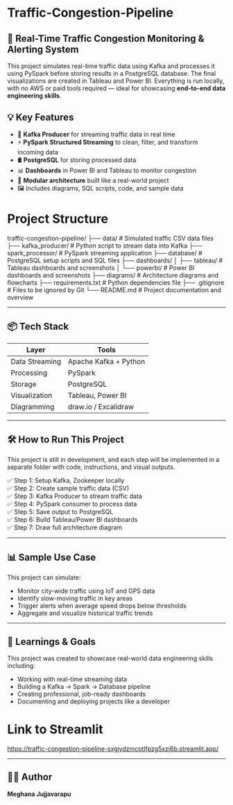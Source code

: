 # Traffic-Congestion-Pipeline
## 🚦 Real-Time Traffic Congestion Monitoring & Alerting System

This project simulates real-time traffic data using Kafka and processes it using PySpark before storing results in a PostgreSQL database. The final visualizations are created in Tableau and Power BI. Everything is run locally, with no AWS or paid tools required — ideal for showcasing **end-to-end data engineering skills**.

## 💡 Key Features

- 🔄 **Kafka Producer** for streaming traffic data in real time  
- ⚡ **PySpark Structured Streaming** to clean, filter, and transform incoming data  
- 🛢️ **PostgreSQL** for storing processed data  
- 📊 **Dashboards** in Power BI and Tableau to monitor congestion  
- 🧱 **Modular architecture** built like a real-world project  
- 🖼️ Includes diagrams, SQL scripts, code, and sample data   

# Project Structure
traffic-congestion-pipeline/
├── data/ # Simulated traffic CSV data files
├── kafka_producer/ # Python script to stream data into Kafka
├── spark_processor/ # PySpark streaming application
├── database/ # PostgreSQL setup scripts and SQL files
├── dashboards/
│ ├── tableau/ # Tableau dashboards and screenshots
│ └── powerbi/ # Power BI dashboards and screenshots
├── diagrams/ # Architecture diagrams and flowcharts
├── requirements.txt # Python dependencies file
├── .gitignore # Files to be ignored by Git
└── README.md # Project documentation and overview

---

## 📦 Tech Stack

| Layer             | Tools                      |
|------------------|----------------------------|
| Data Streaming   | Apache Kafka + Python      |
| Processing       | PySpark                    |
| Storage          | PostgreSQL                 |
| Visualization    | Tableau, Power BI          |
| Diagramming      | draw.io / Excalidraw       |

---

## 🛠️ How to Run This Project

This project is still in development, and each step will be implemented in a separate folder with code, instructions, and visual outputs.

 ✅ Step 1: Setup Kafka, Zookeeper locally  
 ✅ Step 2: Create sample traffic data (CSV)  
 ✅ Step 3: Kafka Producer to stream traffic data  
 ✅ Step 4: PySpark consumer to process data  
 ✅ Step 5: Save output to PostgreSQL  
 ✅ Step 6: Build Tableau/Power BI dashboards  
 ✅ Step 7: Draw full architecture diagram  

---

## 📊 Sample Use Case

This project can simulate:
- Monitor city-wide traffic using IoT and GPS data  
- Identify slow-moving traffic in key areas  
- Trigger alerts when average speed drops below thresholds  
- Aggregate and visualize historical traffic trends

---

## 🧠 Learnings & Goals

This project was created to showcase real-world data engineering skills including:
- Working with real-time streaming data
- Building a Kafka → Spark → Database pipeline
- Creating professional, job-ready dashboards
- Documenting and deploying projects like a developer


# Link to Streamlit 
https://traffic-congestion-pipeline-sxgjydzmcptlfpzg5xzj6b.streamlit.app/

---

## 🧑‍💻 Author

**Meghana Jujjavarapu**  



